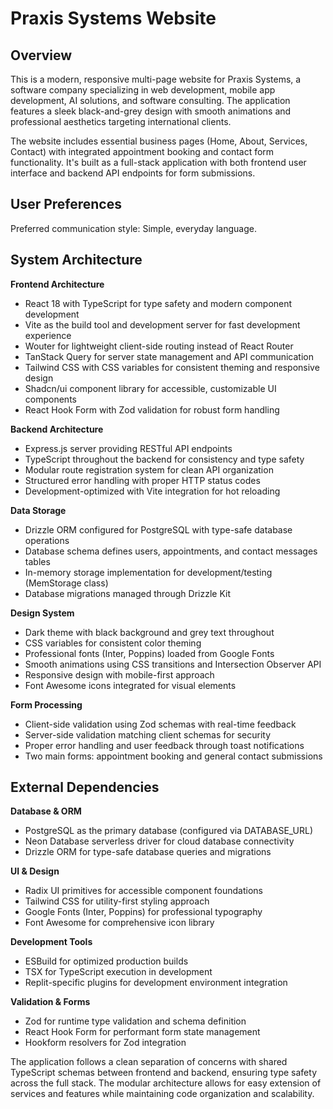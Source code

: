 # Praxis Systems Website

## Overview

This is a modern, responsive multi-page website for Praxis Systems, a software company specializing in web development, mobile app development, AI solutions, and software consulting. The application features a sleek black-and-grey design with smooth animations and professional aesthetics targeting international clients.

The website includes essential business pages (Home, About, Services, Contact) with integrated appointment booking and contact form functionality. It's built as a full-stack application with both frontend user interface and backend API endpoints for form submissions.

## User Preferences

Preferred communication style: Simple, everyday language.

## System Architecture

**Frontend Architecture**
- React 18 with TypeScript for type safety and modern component development
- Vite as the build tool and development server for fast development experience
- Wouter for lightweight client-side routing instead of React Router
- TanStack Query for server state management and API communication
- Tailwind CSS with CSS variables for consistent theming and responsive design
- Shadcn/ui component library for accessible, customizable UI components
- React Hook Form with Zod validation for robust form handling

**Backend Architecture**
- Express.js server providing RESTful API endpoints
- TypeScript throughout the backend for consistency and type safety
- Modular route registration system for clean API organization
- Structured error handling with proper HTTP status codes
- Development-optimized with Vite integration for hot reloading

**Data Storage**
- Drizzle ORM configured for PostgreSQL with type-safe database operations
- Database schema defines users, appointments, and contact messages tables
- In-memory storage implementation for development/testing (MemStorage class)
- Database migrations managed through Drizzle Kit

**Design System**
- Dark theme with black background and grey text throughout
- CSS variables for consistent color theming
- Professional fonts (Inter, Poppins) loaded from Google Fonts
- Smooth animations using CSS transitions and Intersection Observer API
- Responsive design with mobile-first approach
- Font Awesome icons integrated for visual elements

**Form Processing**
- Client-side validation using Zod schemas with real-time feedback
- Server-side validation matching client schemas for security
- Proper error handling and user feedback through toast notifications
- Two main forms: appointment booking and general contact submissions

## External Dependencies

**Database & ORM**
- PostgreSQL as the primary database (configured via DATABASE_URL)
- Neon Database serverless driver for cloud database connectivity
- Drizzle ORM for type-safe database queries and migrations

**UI & Design**
- Radix UI primitives for accessible component foundations
- Tailwind CSS for utility-first styling approach
- Google Fonts (Inter, Poppins) for professional typography
- Font Awesome for comprehensive icon library

**Development Tools**
- ESBuild for optimized production builds
- TSX for TypeScript execution in development
- Replit-specific plugins for development environment integration

**Validation & Forms**
- Zod for runtime type validation and schema definition
- React Hook Form for performant form state management
- Hookform resolvers for Zod integration

The application follows a clean separation of concerns with shared TypeScript schemas between frontend and backend, ensuring type safety across the full stack. The modular architecture allows for easy extension of services and features while maintaining code organization and scalability.